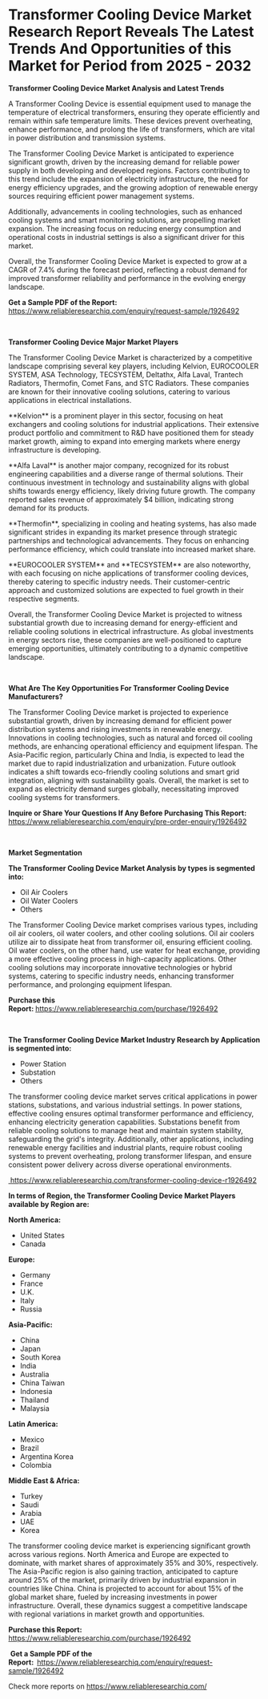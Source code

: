 <p><h1>Transformer Cooling Device Market Research Report Reveals The Latest Trends And Opportunities of this Market for Period from 2025 - 2032</h1></p><p><strong>Transformer Cooling Device Market Analysis and Latest Trends</strong></p>
<p><p>A Transformer Cooling Device is essential equipment used to manage the temperature of electrical transformers, ensuring they operate efficiently and remain within safe temperature limits. These devices prevent overheating, enhance performance, and prolong the life of transformers, which are vital in power distribution and transmission systems.</p><p>The Transformer Cooling Device Market is anticipated to experience significant growth, driven by the increasing demand for reliable power supply in both developing and developed regions. Factors contributing to this trend include the expansion of electricity infrastructure, the need for energy efficiency upgrades, and the growing adoption of renewable energy sources requiring efficient power management systems. </p><p>Additionally, advancements in cooling technologies, such as enhanced cooling systems and smart monitoring solutions, are propelling market expansion. The increasing focus on reducing energy consumption and operational costs in industrial settings is also a significant driver for this market.</p><p>Overall, the Transformer Cooling Device Market is expected to grow at a CAGR of 7.4% during the forecast period, reflecting a robust demand for improved transformer reliability and performance in the evolving energy landscape.</p></p>
<p><strong>Get a Sample PDF of the Report:&nbsp;</strong> <a href="https://www.reliableresearchiq.com/enquiry/request-sample/1926492?utm_campaign=1088&utm_medium=2&utm_source=Github&utm_content=ia&utm_term=15012025&utm_id=transformer-cooling-device">https://www.reliableresearchiq.com/enquiry/request-sample/1926492</a></p>
<p>&nbsp;</p>
<p><strong>Transformer Cooling Device Major Market Players</strong></p>
<p><p>The Transformer Cooling Device Market is characterized by a competitive landscape comprising several key players, including Kelvion, EUROCOOLER SYSTEM, ASA Technology, TECSYSTEM, Deltathx, Alfa Laval, Trantech Radiators, Thermofin, Comet Fans, and STC Radiators. These companies are known for their innovative cooling solutions, catering to various applications in electrical installations.</p><p>**Kelvion** is a prominent player in this sector, focusing on heat exchangers and cooling solutions for industrial applications. Their extensive product portfolio and commitment to R&D have positioned them for steady market growth, aiming to expand into emerging markets where energy infrastructure is developing.</p><p>**Alfa Laval** is another major company, recognized for its robust engineering capabilities and a diverse range of thermal solutions. Their continuous investment in technology and sustainability aligns with global shifts towards energy efficiency, likely driving future growth. The company reported sales revenue of approximately $4 billion, indicating strong demand for its products.</p><p>**Thermofin**, specializing in cooling and heating systems, has also made significant strides in expanding its market presence through strategic partnerships and technological advancements. They focus on enhancing performance efficiency, which could translate into increased market share.</p><p>**EUROCOOLER SYSTEM** and **TECSYSTEM** are also noteworthy, with each focusing on niche applications of transformer cooling devices, thereby catering to specific industry needs. Their customer-centric approach and customized solutions are expected to fuel growth in their respective segments.</p><p>Overall, the Transformer Cooling Device Market is projected to witness substantial growth due to increasing demand for energy-efficient and reliable cooling solutions in electrical infrastructure. As global investments in energy sectors rise, these companies are well-positioned to capture emerging opportunities, ultimately contributing to a dynamic competitive landscape.</p></p>
<p>&nbsp;</p>
<p><strong>What Are The Key Opportunities For Transformer Cooling Device Manufacturers?</strong></p>
<p><p>The Transformer Cooling Device market is projected to experience substantial growth, driven by increasing demand for efficient power distribution systems and rising investments in renewable energy. Innovations in cooling technologies, such as natural and forced oil cooling methods, are enhancing operational efficiency and equipment lifespan. The Asia-Pacific region, particularly China and India, is expected to lead the market due to rapid industrialization and urbanization. Future outlook indicates a shift towards eco-friendly cooling solutions and smart grid integration, aligning with sustainability goals. Overall, the market is set to expand as electricity demand surges globally, necessitating improved cooling systems for transformers.</p></p>
<p><strong>Inquire or Share Your Questions If Any Before Purchasing This Report:</strong> <a href="https://www.reliableresearchiq.com/enquiry/pre-order-enquiry/1926492?utm_campaign=1088&utm_medium=2&utm_source=Github&utm_content=ia&utm_term=15012025&utm_id=transformer-cooling-device">https://www.reliableresearchiq.com/enquiry/pre-order-enquiry/1926492</a></p>
<p>&nbsp;</p>
<p><strong>Market Segmentation</strong></p>
<p><strong>The Transformer Cooling Device Market Analysis by types is segmented into:</strong></p>
<p><ul><li>Oil Air Coolers</li><li>Oil Water Coolers</li><li>Others</li></ul></p>
<p><p>The Transformer Cooling Device market comprises various types, including oil air coolers, oil water coolers, and other cooling solutions. Oil air coolers utilize air to dissipate heat from transformer oil, ensuring efficient cooling. Oil water coolers, on the other hand, use water for heat exchange, providing a more effective cooling process in high-capacity applications. Other cooling solutions may incorporate innovative technologies or hybrid systems, catering to specific industry needs, enhancing transformer performance, and prolonging equipment lifespan.</p></p>
<p><strong>Purchase this Report:&nbsp;</strong><a href="https://www.reliableresearchiq.com/purchase/1926492?utm_campaign=1088&utm_medium=2&utm_source=Github&utm_content=ia&utm_term=15012025&utm_id=transformer-cooling-device">https://www.reliableresearchiq.com/purchase/1926492</a></p>
<p>&nbsp;</p>
<p><strong>The Transformer Cooling Device Market Industry Research by Application is segmented into:</strong></p>
<p><ul><li>Power Station</li><li>Substation</li><li>Others</li></ul></p>
<p><p>The transformer cooling device market serves critical applications in power stations, substations, and various industrial settings. In power stations, effective cooling ensures optimal transformer performance and efficiency, enhancing electricity generation capabilities. Substations benefit from reliable cooling solutions to manage heat and maintain system stability, safeguarding the grid's integrity. Additionally, other applications, including renewable energy facilities and industrial plants, require robust cooling systems to prevent overheating, prolong transformer lifespan, and ensure consistent power delivery across diverse operational environments.</p></p>
<p><a href="https://www.reliableresearchiq.com/transformer-cooling-device-r1926492?utm_campaign=1088&utm_medium=2&utm_source=Github&utm_content=ia&utm_term=15012025&utm_id=transformer-cooling-device">&nbsp;https://www.reliableresearchiq.com/transformer-cooling-device-r1926492</a></p>
<p><strong>In terms of Region, the Transformer Cooling Device Market Players available by Region are:</strong></p>
<p>
    <p> <strong> North America: </strong>
        <ul>
            <li>United States</li>
            <li>Canada</li>
        </ul>
        </p> 
    <p> <strong> Europe: </strong>
        <ul>
            <li>Germany</li>
            <li>France</li>
            <li>U.K.</li>
            <li>Italy</li>
            <li>Russia</li>
        </ul>
        </p> 
    <p> <strong> Asia-Pacific: </strong>
        <ul>
            <li>China</li>
            <li>Japan</li>
            <li>South Korea</li>
            <li>India</li>
            <li>Australia</li>
            <li>China Taiwan</li>
            <li>Indonesia</li>
            <li>Thailand</li>
            <li>Malaysia</li>
        </ul>
        </p> 
    <p> <strong> Latin America: </strong>
        <ul>
            <li>Mexico</li>
            <li>Brazil</li>
            <li>Argentina Korea</li>
            <li>Colombia</li>
        </ul>
        </p> 
    <p> <strong> Middle East & Africa: </strong>
        <ul>
            <li>Turkey</li>
            <li>Saudi</li>
            <li>Arabia</li>
            <li>UAE</li>
            <li>Korea</li>
        </ul>
    </p>
    </p>
<p><p>The transformer cooling device market is experiencing significant growth across various regions. North America and Europe are expected to dominate, with market shares of approximately 35% and 30%, respectively. The Asia-Pacific region is also gaining traction, anticipated to capture around 25% of the market, primarily driven by industrial expansion in countries like China. China is projected to account for about 15% of the global market share, fueled by increasing investments in power infrastructure. Overall, these dynamics suggest a competitive landscape with regional variations in market growth and opportunities.</p></p>
<p><strong>Purchase this Report: </strong><a href="https://www.reliableresearchiq.com/purchase/1926492?utm_campaign=1088&utm_medium=2&utm_source=Github&utm_content=ia&utm_term=15012025&utm_id=transformer-cooling-device">https://www.reliableresearchiq.com/purchase/1926492</a></p>
<p>&nbsp;<strong>Get a Sample PDF of the Report:&nbsp;&nbsp;</strong><a href="https://www.reliableresearchiq.com/enquiry/request-sample/1926492?utm_campaign=1088&utm_medium=2&utm_source=Github&utm_content=ia&utm_term=15012025&utm_id=transformer-cooling-device">https://www.reliableresearchiq.com/enquiry/request-sample/1926492</a></p>
<p><strong></strong></p>
<p>Check more reports on <a href="https://www.reliableresearchiq.com/?utm_campaign=1088&utm_medium=2&utm_source=Github&utm_content=ia&utm_term=15012025&utm_id=transformer-cooling-device">https://www.reliableresearchiq.com/</a></p>